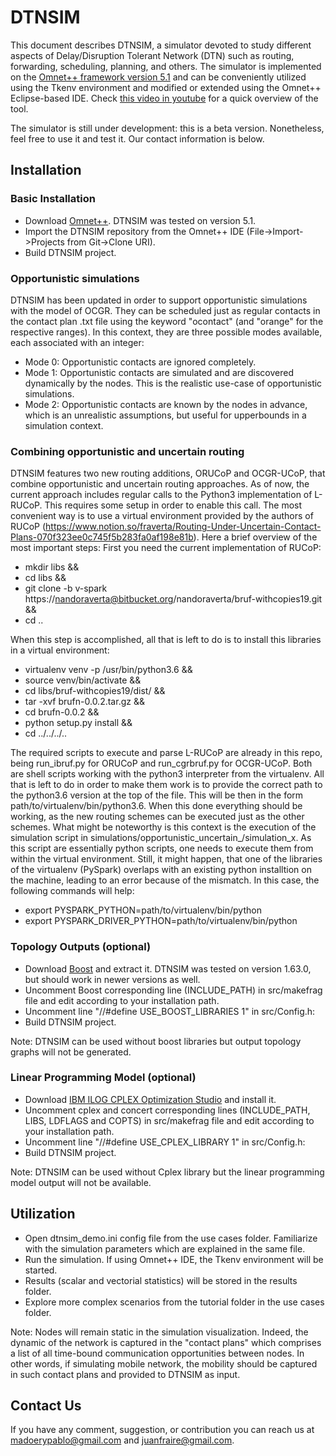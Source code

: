 # DTNSIM #

This document describes DTNSIM, a simulator devoted to study different aspects of Delay/Disruption Tolerant Network (DTN) such as routing, forwarding, scheduling, planning, and others. The simulator is implemented on the [Omnet++ framework version 5.1](https://omnetpp.org/) and can be conveniently utilized using the Tkenv environment and modified or extended using the Omnet++ Eclipse-based IDE. Check [this video in youtube](https://youtu.be/_5HhfNULjtk) for a quick overview of the tool.

The simulator is still under development: this is a beta version. Nonetheless, feel free to use it and test it. Our contact information is below. 

## Installation ##

### Basic Installation ###

* Download [Omnet++](https://omnetpp.org/omnetpp). DTNSIM was tested on version 5.1.
* Import the DTNSIM repository from the Omnet++ IDE (File->Import->Projects from Git->Clone URI).
* Build DTNSIM project.

### Opportunistic simulations ###

DTNSIM has been updated in order to support opportunistic simulations with the model of OCGR. They can be scheduled just as regular contacts in the contact plan .txt file using the keyword "ocontact" (and "orange" for the respective ranges). In this context, they are three possible modes available, each associated with an integer:

* Mode 0: Opportunistic contacts are ignored completely. 
* Mode 1: Opportunistic contacts are simulated and are discovered dynamically by the nodes. This is the realistic use-case of opportunistic simulations.
* Mode 2: Opportunistic contacts are known by the nodes in advance, which is an unrealistic assumptions, but useful for upperbounds in a simulation context.

### Combining opportunistic and uncertain routing ###

DTNSIM features two new routing additions, ORUCoP and OCGR-UCoP, that combine opportunistic and uncertain routing approaches. As of now, the current approach includes regular calls to the Python3 implementation of L-RUCoP. This requires some setup in order to enable this call. The most convenient way is to use a virtual environment provided by the authors of RUCoP (https://www.notion.so/fraverta/Routing-Under-Uncertain-Contact-Plans-070f323ee0c745f5b283fa0af198e81b). 
Here a brief overview of the most important steps:
First you need the current implementation of RUCoP:

* mkdir libs &&
* cd libs &&
* git clone -b v-spark https://nandoraverta@bitbucket.org/nandoraverta/bruf-withcopies19.git &&
* cd ..

When this step is accomplished, all that is left to do is to install this libraries in a virtual environment:

* virtualenv venv -p /usr/bin/python3.6 &&
* source venv/bin/activate &&
* cd libs/bruf-withcopies19/dist/ &&
* tar -xvf brufn-0.0.2.tar.gz &&
* cd brufn-0.0.2 &&
* python setup.py install &&
* cd ../../../..

The required scripts to execute and parse L-RUCoP are already in this repo, being run_ibruf.py for ORUCoP and run_cgrbruf.py for OCGR-UCoP. Both are shell scripts working with the python3 interpreter from the virtualenv. All that is left to do in order to make them work is to provide the correct path to the python3.6 version at the top of the file. This will be then in the form path/to/virtualenv/bin/python3.6. 
When this done everything should be working, as the new routing schemes can be executed just as the other schemes. What might be noteworthy is this context is the execution of the simulation script in simulations/opportunistic_uncertain_/simulation_x. As this script are essentially python scripts, one needs to execute them from within the virtual environment.
Still, it might happen, that one of the libraries of the virtualenv (PySpark) overlaps with an existing python installtion on the machine, leading to an error because of the mismatch. In this case, the following commands will help:

* export PYSPARK_PYTHON=path/to/virtualenv/bin/python
* export PYSPARK_DRIVER_PYTHON=path/to/virtualenv/bin/python


### Topology Outputs (optional) ###

* Download [Boost](http://www.boost.org/users/download) and extract it. DTNSIM was tested on version 1.63.0, but should work in newer versions as well.
* Uncomment Boost corresponding line (INCLUDE_PATH) in src/makefrag file and edit according to your installation path.
* Uncomment line "//#define USE_BOOST_LIBRARIES 1" in src/Config.h: 
* Build DTNSIM project.

Note: DTNSIM can be used without boost libraries but output topology graphs will not be generated.

### Linear Programming Model (optional) ###

* Download [IBM ILOG CPLEX Optimization Studio](https://www.ibm.com/developerworks/downloads/ws/ilogcplex/) and install it.
* Uncomment cplex and concert corresponding lines (INCLUDE_PATH, LIBS, LDFLAGS and COPTS) in src/makefrag file and edit according to your installation path.
* Uncomment line "//#define USE_CPLEX_LIBRARY 1" in src/Config.h: 
* Build DTNSIM project.

Note: DTNSIM can be used without Cplex library but the linear programming model output will not be available.

## Utilization ##

* Open dtnsim_demo.ini config file from the use cases folder. Familiarize with the simulation parameters which are explained in the same file.
* Run the simulation. If using Omnet++ IDE, the Tkenv environment will be started. 
* Results (scalar and vectorial statistics) will be stored in the results folder.
* Explore more complex scenarios from the tutorial folder in the use cases folder.

Note: Nodes will remain static in the simulation visualization. Indeed, the dynamic of the network is captured in the "contact plans" which comprises a list of all time-bound communication opportunities between nodes. In other words, if simulating mobile network, the mobility should be captured in such contact plans and provided to DTNSIM as input.

## Contact Us ##

If you have any comment, suggestion, or contribution you can reach us at madoerypablo@gmail.com and juanfraire@gmail.com.